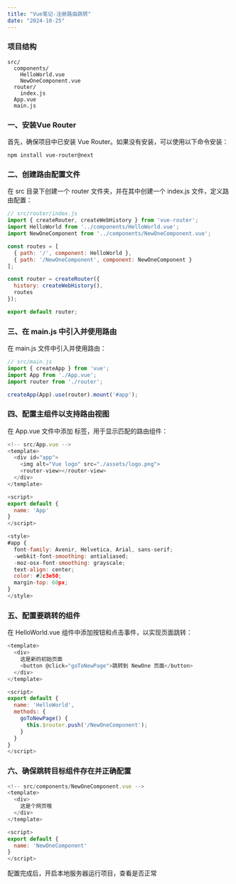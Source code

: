```yaml
---
title: "Vue笔记-注册路由跳转"
date: "2024-10-25"
---
```


### 项目结构

```
src/
  components/
    HelloWorld.vue
    NewOneComponent.vue
  router/
    index.js
  App.vue
  main.js
```

### 一、安装Vue Router

首先，确保项目中已安装 Vue Router。如果没有安装，可以使用以下命令安装：

```终端
npm install vue-router@next
```

### 二、创建路由配置文件

在 src 目录下创建一个 router 文件夹，并在其中创建一个 index.js 文件，定义路由配置：

```javascript
// src/router/index.js
import { createRouter, createWebHistory } from 'vue-router';
import HelloWorld from '../components/HelloWorld.vue';
import NewOneComponent from '../components/NewOneComponent.vue';

const routes = [
  { path: '/', component: HelloWorld },
  { path: '/NewOneComponent', component: NewOneComponent }
];

const router = createRouter({
  history: createWebHistory(),
  routes
});

export default router;
```

### 三、在 main.js 中引入并使用路由

在 main.js 文件中引入并使用路由：

```javascript
// src/main.js
import { createApp } from 'vue';
import App from './App.vue';
import router from './router';

createApp(App).use(router).mount('#app');
```

### 四、配置主组件以支持路由视图

在 App.vue 文件中添加 <router-view> 标签，用于显示匹配的路由组件：

```javascript
<!-- src/App.vue -->
<template>
  <div id="app">
    <img alt="Vue logo" src="./assets/logo.png">
    <router-view></router-view>
  </div>
</template>

<script>
export default {
  name: 'App'
}
</script>

<style>
#app {
  font-family: Avenir, Helvetica, Arial, sans-serif;
  -webkit-font-smoothing: antialiased;
  -moz-osx-font-smoothing: grayscale;
  text-align: center;
  color: #2c3e50;
  margin-top: 60px;
}
</style>
```

### 五、配置要跳转的组件

在 HelloWorld.vue 组件中添加按钮和点击事件，以实现页面跳转：

```javascript
<template>
  <div>
    这是新的初始页面
    <button @click="goToNewPage">跳转到 NewOne 页面</button>
  </div>
</template>

<script>
export default {
  name: 'HelloWorld',
  methods: {
    goToNewPage() {
      this.$router.push('/NewOneComponent');
    }
  }
}
</script>
```

### 六、确保跳转目标组件存在并正确配置

```javascript
<!-- src/components/NewOneComponent.vue -->
<template>
  <div>
    这是个网页哦
  </div>
</template>

<script>
export default {
  name: 'NewOneComponent'
}
</script>
```

配置完成后，开启本地服务器运行项目，查看是否正常
